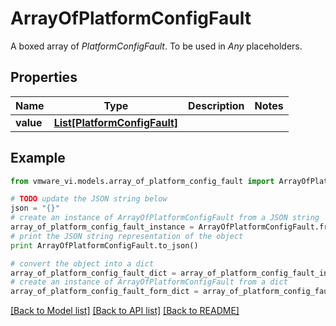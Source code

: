 # ArrayOfPlatformConfigFault

A boxed array of *PlatformConfigFault*. To be used in *Any* placeholders. 

## Properties
Name | Type | Description | Notes
------------ | ------------- | ------------- | -------------
**value** | [**List[PlatformConfigFault]**](PlatformConfigFault.md) |  | 

## Example

```python
from vmware_vi.models.array_of_platform_config_fault import ArrayOfPlatformConfigFault

# TODO update the JSON string below
json = "{}"
# create an instance of ArrayOfPlatformConfigFault from a JSON string
array_of_platform_config_fault_instance = ArrayOfPlatformConfigFault.from_json(json)
# print the JSON string representation of the object
print ArrayOfPlatformConfigFault.to_json()

# convert the object into a dict
array_of_platform_config_fault_dict = array_of_platform_config_fault_instance.to_dict()
# create an instance of ArrayOfPlatformConfigFault from a dict
array_of_platform_config_fault_form_dict = array_of_platform_config_fault.from_dict(array_of_platform_config_fault_dict)
```
[[Back to Model list]](../README.md#documentation-for-models) [[Back to API list]](../README.md#documentation-for-api-endpoints) [[Back to README]](../README.md)


